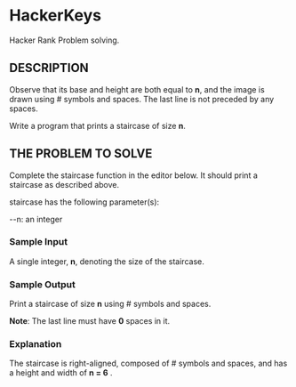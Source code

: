 # HackerKeys

Hacker Rank Problem solving.

## DESCRIPTION

Observe that its base and height are both equal to **n**, and the image is drawn using # symbols and spaces. The last line is not preceded by any spaces.

Write a program that prints a staircase of size **n**.

## THE PROBLEM TO SOLVE

Complete the staircase function in the editor below. It should print a staircase as described above.

staircase has the following parameter(s):

--n: an integer

### Sample Input

A single integer, **n**, denoting the size of the staircase.

### Sample Output

Print a staircase of size **n** using # symbols and spaces.

**Note**: The last line must have **0** spaces in it.

### Explanation

The staircase is right-aligned, composed of # symbols and spaces, and has a height and width of **n = 6** .
